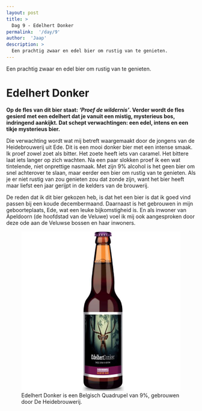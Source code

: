 ```yaml
---
layout: post
title: >
  Dag 9 - Edelhert Donker
permalink:  '/day/9'
author:  'Jaap'
description: >
  Een prachtig zwaar en edel bier om rustig van te genieten.
---
```

<p class='intro'><span class='dropcap'>E</span>en prachtig zwaar en edel bier om rustig van te genieten.</p>

# Edelhert Donker
**Op de fles van dit bier staat: _‘Proef de wildernis’_. Verder wordt de fles gesierd met een edelhert dat je vanuit een mistig, mysterieus bos, indringend aankijkt. Dat schept verwachtingen: een edel, intens en een tikje mysterieus bier.** 

Die verwachting wordt wat mij betreft waargemaakt door de jongens van de Heidebrouwerij uit Ede. Dit is een mooi donker bier met een intense smaak. Ik proef zowel zoet als bitter. Het zoete heeft iets van caramel. Het bittere laat iets langer op zich wachten. Na een paar slokken proef ik een wat tintelende, niet onprettige nasmaak. Met zijn 9% alcohol is het geen bier om snel achterover te slaan, maar eerder een bier om rustig van te genieten. Als je er niet rustig van zou genieten zou dat zonde zijn, want het bier heeft maar liefst een jaar gerijpt in de kelders van de brouwerij.

De reden dat ik dit bier gekozen heb, is dat het een bier is dat ik goed vind passen bij een koude decembermaand. Daarnaast is het gebrouwen in mijn geboorteplaats, Ede, wat een leuke bijkomstigheid is. En als inwoner van Apeldoorn (de hoofdstad van de Veluwe) voel ik mij ook aangesproken door deze ode aan de Veluwse bossen en haar inwoners.

<figure><img src='/assets/img/day_9.jpg' alt=''/> <figcaption>Edelhert Donker is een Belgisch Quadrupel van 9%, gebrouwen door De Heidebrouwerij.</figcaption></figure>
